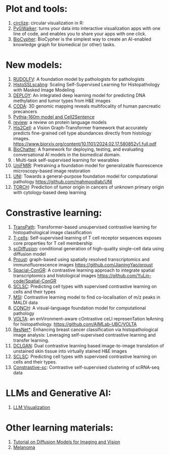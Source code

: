 # Plot and tools:
1. [circlize](https://github.com/jokergoo/circlize): circular visualization in R: 
2. [PyGWalker](https://kanaries.net/pygwalker): turns your data into interactive visualization apps with one line of code, and enables you to share your apps with one click.
3. [BioCypher](https://biocypher.org/): BioCypher is the simplest way to create an AI-enabled knowledge graph for biomedical (or other) tasks.
# New models:
1. [RUDOLFV](https://arxiv.org/pdf/2401.04079): A foundation model by pathologists for pathologists
2. [HistoSSLscaling](https://github.com/owkin/HistoSSLscaling): Scaling Self-Supervised Learning for Histopathology with Masked Image Modeling
3. [DEPLOY](https://zenodo.org/records/10888478): An integrated deep learning model for predicting DNA methylation and tumor types from H&E images
4. [CODA](https://github.com/ashleylk/CODA): 3D genomic mapping reveals multifocality of human pancreatic precancers
5. [Pythia-160m model and Cell2Sentence](https://huggingface.co/vandijklab/pythia-160m-c2s)
6. [review](https://www.apoorva-srinivasan.com/plms/): a review on protein language models
7. [His2Cell](https://github.com/Weiqin-Zhao/Hist2Cell): a Vision Graph-Transformer framework that accurately predicts fine-grained cell type abundances directly from histology images. https://www.biorxiv.org/content/10.1101/2024.02.17.580852v1.full.pdf
8. [BioChatter](https://biochatter.org/): A framework for deploying, testing, and evaluating conversational AI models in the biomedical domain.
9. [](https://github.com/OxWearables/ssl-wearables): Multi-task self-supervised learning for wearables
1. [UniFMIR](https://www.nature.com/articles/s41592-024-02244-3): Pretraining a foundation model for generalizable fluorescence microscopy-based image restoration
1. [UNI](https://www.nature.com/articles/s41591-024-02857-3): Towards a general-purpose foundation model for computational pathology https://github.com/mahmoodlab/UNI
2. [TORCH](https://www.nature.com/articles/s41591-024-02915-w): Prediction of tumor origin in cancers of unknown primary origin with cytology-based deep learning


# Constrastive learning:
1. [TransPath](https://github.com/Xiyue-Wang/TransPath): Transformer-based unsupervised contrastive learning for histopathological image classification
1. [T-cells](https://www.science.org/doi/10.1126/sciadv.adk4670): Self-supervised learning of T cell receptor sequences exposes core properties for T cell membership
2. [scDiffusion](https://github.com/EperLuo/scDiffusion): conditional generation of high-quality single-cell data using diffusion model
3. [Proust](https://www.biorxiv.org/content/10.1101/2024.02.02.578662v1): graph-based using spatially resolved transcriptomics and immunofluorescence images https://github.com/JianingYao/proust
4. [Spacial-ConGR](https://www.sciencedirect.com/science/article/pii/S200103702400120X):  A contrastive learning approach to integrate spatial transcriptomics and histological images https://github.com/YuLin-code/Spatial-ConGR
5. [SCLSC](https://github.com/yaozhong/SCLSC): Predicting cell types with supervised contrastive learning on cells and their types
6. [MSI](https://github.com/LabLaskin/MSI-self-supervised-clustering): Contrastive learning model to find co-localisation of m/z peaks in MALDI data
7. [CONCH](https://www.nature.com/articles/s41591-024-02856-4): A visual-language foundation model for computational pathology
8. [VOLTA](https://www.nature.com/articles/s41467-024-48062-1): an enVironment-aware cOntrastive ceLl represenTation leArning for histopathology. https://github.com/AIMLab-UBC/VOLTA
9. [ResNet*](https://www.cell.com/heliyon/pdf/S2405-8440(24)00125-7.pdf): Enhancing breast cancer classification via histopathological image analysis: Leveraging self-supervised contrastive learning and transfer learning.
10. [DCLGAN](https://www.nature.com/articles/s41598-024-52833-7): Dual contrastive learning based image-to-image translation of unstained skin tissue into virtually stained H&E images
11. [SCLSC](https://www.nature.com/articles/s41598-023-50185-2): Predicting cell types with supervised contrastive learning on cells and their types.
12. [Constrastive-sc](https://bmcbioinformatics.biomedcentral.com/articles/10.1186/s12859-021-04210-8): Contrastive self-supervised clustering of scRNA-seq data


# LLMs and Generative AI:
1. [LLM Visualization](https://bbycroft.net/llm)
# Other learning materials:
1. [Tutorial on Diffusion Models for Imaging and Vision](https://arxiv.org/pdf/2403.18103)
2. [Melanoma](https://emedicine.medscape.com/article/1295718-overview?form=fpf)
